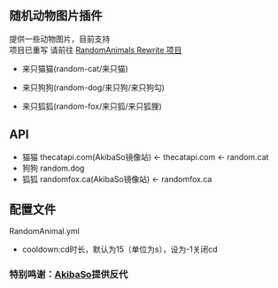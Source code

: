 ## 随机动物图片插件

提供一些动物图片，目前支持  
项目已重写 请前往 [RandomAnimals Rewrite 项目](https://github.com/NLR-DevTeam/RandomAnimalsRewrite)

- 来只猫猫(random-cat/来只猫)

- 来只狗狗(random-dog/来只狗/来只狗勾)

- 来只狐狐(random-fox/来只狐/来只狐狸)


## API

- 猫猫 thecatapi.com(AkibaSo镜像站) <- thecatapi.com <- random.cat
- 狗狗 random.dog
- 狐狐 randomfox.ca(AkibaSo镜像站) <- randomfox.ca

## 配置文件
RandomAnimal.yml
- cooldown:cd时长，默认为15（单位为s），设为-1关闭cd

### 特别鸣谢：[AkibaSo](https://2890.ltd)提供反代
